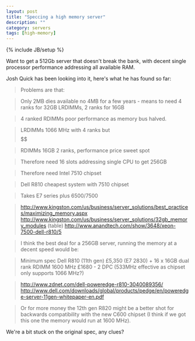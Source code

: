 ```yaml
---
layout: post
title: "Speccing a high memory server"
description: ""
category: servers
tags: [high-memory]
---
```

{% include JB/setup %}

Want to get a 512Gb server that doesn't break the bank, with decent single processor performance addressing all available RAM. 

Josh Quick has been looking into it, here's what he has found so far:

> Problems are that:

> Only 2MB dies available no 4MB for a few years - means to need 4 ranks for 32GB LRDIMMs, 2 ranks for 16GB

> 4 ranked RDIMMs poor performance as memory bus halved.

> LRDIMMs 1066 MHz with 4 ranks but $$$$$$

> RDIMMs 16GB 2 ranks, performance price sweet spot

> Therefore need 16 slots addressing single CPU to get 256GB

> Therefore need Intel 7510 chipset

> Dell R810 cheapest system with 7510 chipset

> Takes E7 series plus 6500/7500

> <http://www.kingston.com/us/business/server_solutions/best_practices/maximizing_memory.aspx>
> <http://www.kingston.com/us/business/server_solutions/32gb_memory_modules> (table)
> <http://www.anandtech.com/show/3648/xeon-7500-dell-r810/5>

> I think the best deal for a 256GB server, running the memory at a decent speed would be:

> Minimum spec Dell R810 (11th gen) £5,350 (E7 2830) + 16 x 16GB dual rank RDIMM 1600 MHz £1680 - 2 DPC (533MHz effective as chipset only supports 1066 MHz?)

> <http://www.zdnet.com/dell-poweredge-r810-3040089356/>
> <http://www.dell.com/downloads/global/products/pedge/en/poweredge-server-11gen-whitepaper-en.pdf>

> Or for more money the 12th gen R820 might be a better shot for backwards compatibility with the new C600 chipset (I think if we got this one the memory would run at 1600 MHz).


We're a bit stuck on the original spec, any clues?

